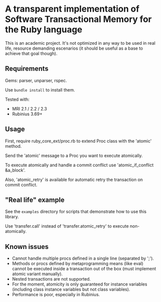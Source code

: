# A transparent implementation of Software Transactional Memory for the Ruby language

This is an academic project. It's not optimized in any way to be used in real life, resource demanding escenarios (it should be useful as a base to achieve that goal though).

## Requirements

Gems: parser, unparser, rspec.

Use `bundle install` to install them.

Tested with:
 - MRI 2.1 / 2.2 / 2.3
 - Rubinius 3.69+

## Usage

First, require ruby_core_ext/proc.rb to extend Proc class with the 'atomic' method.

Send the 'atomic' message to a Proc you want to execute atomically.

To execute atomically and handle a commit conflict use 'atomic\_if\_conflict \&a\_block'.

Also, 'atomic\_retry' is available for automatic retry the transaction on commit conflict.

## "Real life" example

See the `examples` directory for scripts that demonstrate how to use this library.

Use 'transfer.call' instead of 'transfer.atomic_retry' to execute non-atomically.

## Known issues

- Cannot handle multiple procs defined in a single line (separated 
by ';').
- Methods or procs defined by metaprogramming means (like eval) 
cannot be executed inside a transaction out of the box (must 
implement atomic variant manually).
- Nested transactions are not supported.
- For the moment, atomicity is only guaranteed for instance 
variables (including class instance variables but not class 
variables).
- Performance is poor, especially in Rubinius.
